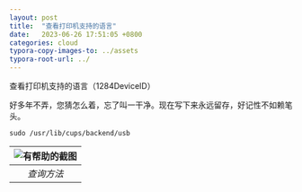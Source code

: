 ```yaml
---
layout: post
title:  "查看打印机支持的语言"
date:   2023-06-26 17:51:05 +0800
categories: cloud
typora-copy-images-to: ../assets
typora-root-url: ../
---
```


查看打印机支持的语言（1284DeviceID）

好多年不弄，您猜怎么着，忘了叫一干净。现在写下来永远留存，好记性不如赖笔头。 

```
sudo /usr/lib/cups/backend/usb
```

| ![有帮助的截图](/assets/4da6dce202014463a424f439b93c13eb.png) |
| :----------------------------------------: |
|          *查询方法*          |